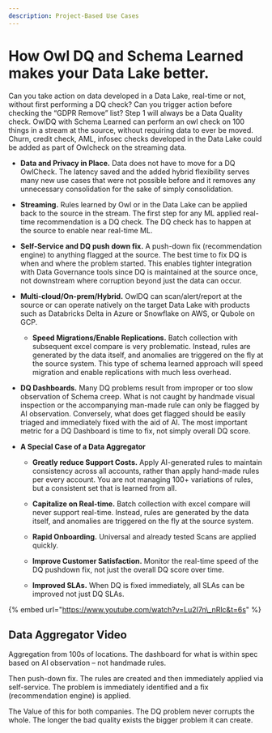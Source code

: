 ```yaml
---
description: Project-Based Use Cases
---
```


# How Owl DQ and Schema Learned makes your Data Lake better.

Can you take action on data developed in a Data Lake, real-time or not, without first performing a DQ check? Can you trigger action before checking the “GDPR Remove” list?  Step 1 will always be a Data Quality check.  OwlDQ with Schema Learned can perform an owl check on 100 things in a stream at the source, without requiring data to ever be moved.    Churn, credit check, AML, infosec checks developed in the Data Lake could be added as part of Owlcheck on the streaming data.

* **Data and Privacy in Place.**  Data does not have to move for a DQ OwlCheck.  The latency saved and the added hybrid flexibility serves many new use cases that were not possible before and it removes any unnecessary consolidation for the sake of simply consolidation.



* **Streaming.**  Rules learned by Owl or in the Data Lake can be applied back to the source in the stream.  The first step for any ML applied real-time recommendation is a DQ check.  The DQ check has to happen at the source to enable near real-time ML.



* **Self-Service and DQ push down fix.**  A push-down fix \(recommendation engine\) to anything flagged at the source.  The best time to fix DQ is when and where the problem started.  This enables tighter integration with Data Governance tools since DQ is maintained at the source once, not downstream where corruption beyond just the data can occur. 



* **Multi-cloud/On-prem/Hybrid.**  OwlDQ can scan/alert/report at the source or can operate natively on the target Data Lake with products such as Databricks Delta in Azure or Snowflake on AWS, or Qubole on GCP.  



  * **Speed Migrations/Enable Replications.** Batch collection with subsequent excel compare is very problematic.  Instead, rules are generated by the data itself, and anomalies are triggered on the fly at the source system.  This type of schema learned approach will speed migration and enable replications with much less overhead.

 

* **DQ Dashboards.**  Many DQ problems result from improper or too slow observation of Schema creep.  What is not caught by handmade visual inspection or the accompanying man-made rule can only be flagged by AI observation.  Conversely, what does get flagged should be easily triaged and immediately fixed with the aid of AI.  The most important metric for a DQ Dashboard is time to fix, not simply overall DQ score.



* **A Special Case of a Data Aggregator** 



  * **Greatly reduce Support Costs.**  Apply AI-generated rules to maintain consistency across all accounts, rather than apply hand-made rules per every account.  You are not managing 100+ variations of rules, but a consistent set that is learned from all. 

 

  * **Capitalize on Real-time.**  Batch collection with excel compare will never support real-time.  Instead, rules are generated by the data itself, and anomalies are triggered on the fly at the source system.

  * **Rapid Onboarding.**  Universal and already tested Scans are applied quickly.



  * **Improve Customer Satisfaction.** Monitor the real-time speed of the DQ pushdown fix, not just the overall DQ score over time.



  * **Improved SLAs.**  When DQ is fixed immediately, all SLAs can be improved not just DQ SLAs.  

{% embed url="https://www.youtube.com/watch?v=Lu2I7n\_nRlc&t=6s" %}

## Data Aggregator Video

Aggregation from 100s of locations.  The dashboard for what is within spec based on AI observation – not handmade rules.  

Then push-down fix.  The rules are created and then immediately applied via self-service.  The problem is immediately identified and a fix \(recommendation engine\) is applied.  

The Value of this for both companies.  The DQ problem never corrupts the whole.  The longer the bad quality exists the bigger problem it can create.  

